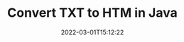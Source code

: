 ---
############################# Static ############################
layout: "auto-gen-conversion"
date: 2022-03-01T15:12:22
draft: false
otherformats: bmp doc docm docx dot dotm dotx epub gif ico jpeg jpg md odt ott pdf png psd rtf tex tif tiff txt xps
breadcrumb: TXT to HTM in Java

############################# Head ############################
head_title: "Convert TXT to HTM in Java"
head_description: "TXT to HTM conversion in Java with a few lines of code. Convert over 160 file formats using the GroupDocs Document Conversion API for Java."

############################# Header ############################
title: "Convert TXT to HTM in Java"
description: "TXT to HTM conversion with a few lines of Java code"
bg_image: "https://cms.admin.containerize.com/templates/aspose/App_Themes/V3/images/bg/header1.png"
bg_overlay: false
button:
    enable: true

############################# SubMenu ############################
submenu:
    enable: true

    left:
        img_alt: "GroupDocs.Conversion for Java"
        image: "https://cms.admin.containerize.com/templates/groupdocs/images/product-logos/90x90-noborder/groupdocs-conversion-java.png"
        product: "GroupDocs.Conversion"
        platform: "Java"

    

############################# About ############################
about:
    enable: true
    title: "About GroupDocs.Conversion for Java API"
    content: |
        [GroupDocs.Conversion for Java](https://products.groupdocs.com/conversion/java/) is an advanced file format conversion API for converting between popular image and document formats such as Microsoft Office, OpenDocument, PDF, HTML, email, CAD. and much more with just a few lines of code. The native API automatically detects the formats of the original documents and offers many options for customizing the converted documents. Along with the function of extracting information from a document, it also supports caching of the conversion results to the local disk by default. However, any type of cache storage can be supported by implementing the appropriate interfaces - Amazon S3, Dropbox, Google Drive, Windows Azure, Reddis, or any others.
    

overview:
    enable: true
    content: |
        Convert your TXT files to HTM files in Java. It only takes a couple of lines of Java code on any platform of your choice, such as Windows, Linux, macOS.
        You can try converting TXT to HTM for free and evaluate the quality of the conversion results.
        Along with simple file conversion scripts, you can try more sophisticated options for loading the TXT source file and storing the HTM output.
        
        For example, for the source file TXT, you can use the following upload options:

        * automatic detection of the file format;
        * specify a password for protected files (if the file format supports it);
        * replace missing fonts to preserve the appearance of the document.

        There are also advanced conversion options for the HTM file:

        * convert a specific page of a document or a range of pages;
        * add a watermark to the converted HTM.

        Once the conversion is complete, you can save the HTM file to your local file path or to any third party storage such as FTP, Amazon S3, Google Drive, Dropbox etc.
        Please note - to convert TXT to HTM, you do not need to install any additional software, such as MS Office, Open Office, Adobe Acrobat Reader etc. 


############################# Steps ############################
steps:
    enable: true
    title_left: "Steps to Convert TXT to HTM in Java"
    content_left: |
        [GroupDocs.Conversion](https://products.groupdocs.com/conversion/java/) allows developers to easily convert a TXT file to HTM with a few lines of code.

        * Create a new instance of the Converter class and upload the file TXT with the full path
        * Set ConvertOptions for document type to HTM.
        * Call the convert() method and pass the document name (full path) and format (HTM) as a parameter
        
    title_right: "System Requirements"
    content_right: |
        Basic conversion using GroupDocs.Conversion for the Java API can be done with just a few lines of code. Our APIs are supported on all major platforms and operating systems. Before executing the code below, make sure you have the following prerequisites installed on your system.

        * Operating systems: Microsoft Windows, Linux, MacOS
        * Development environment: NetBeans, Intellij IDEA, Eclipse, etc.
        * Java runtime: J2SE 6.0 and above
        * Get the latest GroupDocs.Conversion for Java from [Maven](https://repository.groupdocs.com/webapp/#/artifacts/browse/tree/General/repo/com/groupdocs/groupdocs-conversion)
        
    code: |
        ```java
        // Load source file TXT for conversion
        Converter converter = new Converter("input.txt");
        // Prepare conversion options for target format HTM
        ConvertOptions convertOptions = new FileType().fromExtension("htm").getConvertOptions();
        // Convert to HTM format
        converter.convert("output.htm", convertOptions);
        
        ```
        
demos:
    enable: true
    title: "TXT to HTM Live Demo"
    content: |
       Convert TXT to HTM now by visiting the [GroupDocs.Conversion App](https://products.groupdocs.app/conversion/family) website. The free demo has the following benefits
       

more_formats:
    enable: true
    title: "Other supported TXT conversions in Java"
    content: "You can also convert TXT to many other file formats. Please see the list below."
       
       
back_to_top:
    enable: true
---